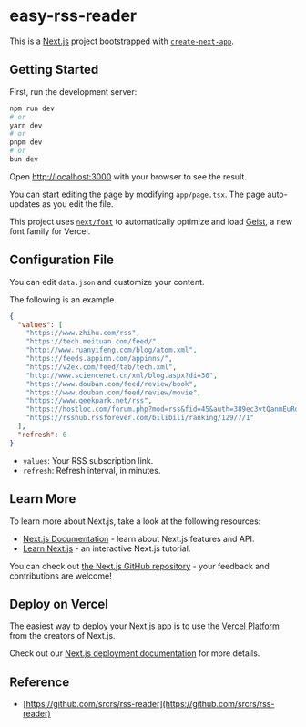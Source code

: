 # easy-rss-reader

This is a [Next.js](https://nextjs.org) project bootstrapped with [`create-next-app`](https://nextjs.org/docs/app/api-reference/cli/create-next-app).

## Getting Started

First, run the development server:

```bash
npm run dev
# or
yarn dev
# or
pnpm dev
# or
bun dev
```

Open [http://localhost:3000](http://localhost:3000) with your browser to see the result.

You can start editing the page by modifying `app/page.tsx`. The page auto-updates as you edit the file.

This project uses [`next/font`](https://nextjs.org/docs/app/building-your-application/optimizing/fonts) to automatically optimize and load [Geist](https://vercel.com/font), a new font family for Vercel.

## Configuration File

You can edit `data.json` and customize your content.

The following is an example.

```json
{
  "values": [
    "https://www.zhihu.com/rss",
    "https://tech.meituan.com/feed/",
    "http://www.ruanyifeng.com/blog/atom.xml",
    "https://feeds.appinn.com/appinns/",
    "https://v2ex.com/feed/tab/tech.xml",
    "http://www.sciencenet.cn/xml/blog.aspx?di=30",
    "https://www.douban.com/feed/review/book",
    "https://www.douban.com/feed/review/movie",
    "https://www.geekpark.net/rss",
    "https://hostloc.com/forum.php?mod=rss&fid=45&auth=389ec3vtQanmEuRoghE%2FpZPWnYCPmvwWgSa7RsfjbQ%2BJpA%2F6y6eHAx%2FKqtmPOg",
    "https://rsshub.rssforever.com/bilibili/ranking/129/7/1"
  ],
  "refresh": 6
}
```
- `values`: Your RSS subscription link.
- `refresh`: Refresh interval, in minutes.

## Learn More

To learn more about Next.js, take a look at the following resources:

- [Next.js Documentation](https://nextjs.org/docs) - learn about Next.js features and API.
- [Learn Next.js](https://nextjs.org/learn) - an interactive Next.js tutorial.

You can check out [the Next.js GitHub repository](https://github.com/vercel/next.js) - your feedback and contributions are welcome!

## Deploy on Vercel

The easiest way to deploy your Next.js app is to use the [Vercel Platform](https://vercel.com/new?utm_medium=default-template&filter=next.js&utm_source=create-next-app&utm_campaign=create-next-app-readme) from the creators of Next.js.

Check out our [Next.js deployment documentation](https://nextjs.org/docs/app/building-your-application/deploying) for more details.

## Reference
- [https://github.com/srcrs/rss-reader](https://github.com/srcrs/rss-reader)
